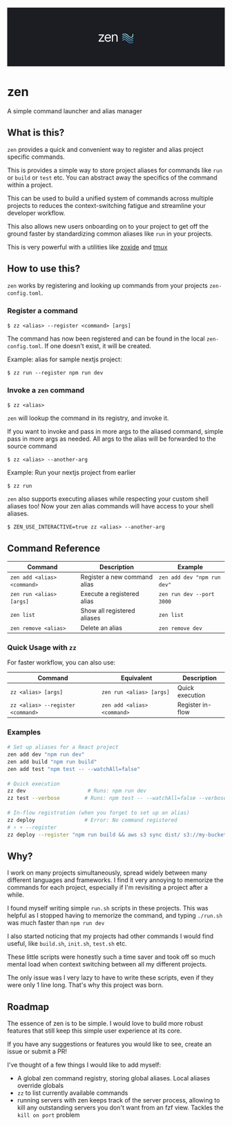 <div align="center">

![Zen Banner](./banner.jpg)

</div>

# zen

A simple command launcher and alias manager

## What is this?

`zen` provides a quick and convenient way to register and alias project specific commands.

This is provides a simple way to store project aliases for commands like `run` or `build` or `test` etc. You can abstract away the specifics of the command within a project.

This can be used to build a unified system of commands across multiple projects to reduces the context-switching fatigue and streamline your developer workflow.

This also allows new users onboarding on to your project to get off the ground faster by standardizing common aliases like `run` in your projects.

This is very powerful with a utilities like [zoxide](https://github.com/ajeetdsouza/zoxide) and [tmux](https://github.com/tmux/tmux)

## How to use this?

`zen` works by registering and looking up commands from your projects `zen-config.toml`.

### Register a command

```
$ zz <alias> --register <command> [args]
```

The command has now been registered and can be found in the local `zen-config.toml`. If one doesn't exist, it will be created.

Example: alias for sample nextjs project:

```
$ zz run --register npm run dev
```

### Invoke a `zen` command

```
$ zz <alias>
```

`zen` will lookup the command in its registry, and invoke it.


If you want to invoke and pass in more args to the aliased command, simple pass in more args as needed. All args to the alias will be forwarded to the source command

```
$ zz <alias> --another-arg
```


Example: Run your nextjs project from earlier 

```
$ zz run
```

`zen` also supports executing aliases while respecting your custom shell aliases too! Now your zen alias commands will have access to your shell aliases.

```
$ ZEN_USE_INTERACTIVE=true zz <alias> --another-arg
```

## Command Reference

| Command | Description | Example |
|---------|-------------|---------|
| `zen add <alias> <command>` | Register a new command alias | `zen add dev "npm run dev"` |
| `zen run <alias> [args]` | Execute a registered alias | `zen run dev --port 3000` |
| `zen list` | Show all registered aliases | `zen list` |
| `zen remove <alias>` | Delete an alias | `zen remove dev` |

### Quick Usage with `zz`

For faster workflow, you can also use:

| Command | Equivalent | Description |
|---------|------------|-------------|
| `zz <alias> [args]` | `zen run <alias> [args]` | Quick execution |
| `zz <alias> --register <command>` | `zen add <alias> <command>` | Register in-flow |

### Examples

```bash
# Set up aliases for a React project
zen add dev "npm run dev"
zen add build "npm run build"
zen add test "npm test -- --watchAll=false"

# Quick execution
zz dev                    # Runs: npm run dev
zz test --verbose        # Runs: npm test -- --watchAll=false --verbose

# In-flow registration (when you forget to set up an alias)
zz deploy                # Error: No command registered
# ↑ + --register
zz deploy --register "npm run build && aws s3 sync dist/ s3://my-bucket"
```

## Why?

I work on many projects simultaneously, spread widely between many different languages and frameworks. I find it very annoying to memorize the commands for each project, especially if I'm revisiting a project after a while.

I found myself writing simple `run.sh` scripts in these projects. This was helpful as I stopped having to memorize the command, and typing `./run.sh` was much faster than `npm run dev`

I also started noticing that my projects had other commands I would find useful, like `build.sh`, `init.sh`, `test.sh` etc.

These little scripts were honestly such a time saver and took off so much mental load when context switching between all my different projects.

The only issue was I very lazy to have to write these scripts, even if they were only 1 line long. That's why this project was born.

## Roadmap

The essence of  zen  is to be simple. I would love to build more robust features that still keep this simple user experience at its core.

If you have any suggestions or features you would like to see, create an issue or submit a PR!

I've thought of a few things I would like to add myself:

- A global zen command registry, storing global aliases. Local aliases override globals
- `zz` to list currently available commands
- running servers with zen keeps track of the server process, allowing to kill any outstanding servers you don't want from an fzf view. Tackles the `kill on port` problem
